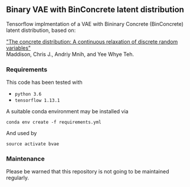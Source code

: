 ##  Binary VAE with BinConcrete latent distribution

Tensorflow implmentation of a VAE with Bininary Concrete (BinConcrete) latent distribution, based on:

["The concrete distribution: A continuous relaxation of discrete random variables"](https://arxiv.org/pdf/1611.00712.pdf)  
Maddison, Chris J., Andriy Mnih, and Yee Whye Teh.

### Requirements

This code has been tested with
-   `python 3.6`
-   `tensorflow 1.13.1` 

A suitable conda environment may be installed via
	
	conda env create -f requirements.yml 	
	
And used by

	source activate bvae

### Maintenance

Please be warned that this repository is not going to be maintained regularly.
